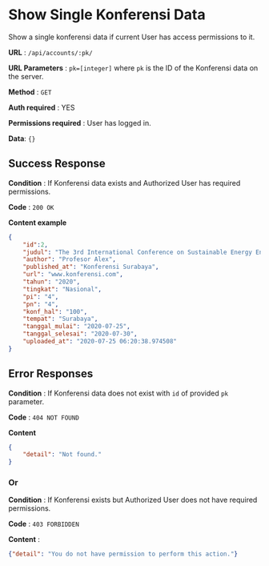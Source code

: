 # Show Single Konferensi Data

Show a single konferensi data if current User has access permissions to it.

**URL** : `/api/accounts/:pk/`

**URL Parameters** : `pk=[integer]` where `pk` is the ID of the Konferensi data on the
server.

**Method** : `GET`

**Auth required** : YES

**Permissions required** : User has logged in.

**Data**: `{}`

## Success Response

**Condition** : If Konferensi data exists and Authorized User has required permissions.

**Code** : `200 OK`

**Content example**

```json
{
    "id":2,
    "judul": "The 3rd International Conference on Sustainable Energy Engineering and Application (ICSEEA 2015)",
    "author": "Profesor Alex",
    "published_at": "Konferensi Surabaya",
    "url": "www.konferensi.com",
    "tahun": "2020",
    "tingkat": "Nasional",
    "pi": "4",
    "pn": "4",
    "konf_hal": "100",
    "tempat": "Surabaya",
    "tanggal_mulai": "2020-07-25",
    "tanggal_selesai": "2020-07-30",
    "uploaded_at": "2020-07-25 06:20:38.974508"
}
```

## Error Responses

**Condition** : If Konferensi data does not exist with `id` of provided `pk` parameter.

**Code** : `404 NOT FOUND`

**Content** 
```json
{
    "detail": "Not found."
}
```

### Or

**Condition** : If Konferensi exists but Authorized User does not have required permissions.

**Code** : `403 FORBIDDEN`

**Content** :

```json
{"detail": "You do not have permission to perform this action."}
```

<!-- ## Notes

There are security issues:

* This view allows existing users to test for existence of accounts that exist
    but that they do not have access to.
* Account IDs are sequential so an authorized user can count all the Accounts
    on the system. -->